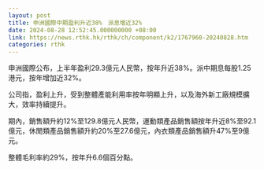 ```yaml
---
layout: post
title: 申洲國際中期盈利升近38%　派息增近32%
date: 2024-08-28 12:52:45.000000000 +08:00
link: https://news.rthk.hk/rthk/ch/component/k2/1767960-20240828.htm
categories: rthk
---
```


申洲國際公布，上半年盈利29.3億元人民幣，按年升近38%。派中期息每股1.25港元，按年增加近32%。

公司指，盈利上升，受到整體產能利用率按年明顯上升，以及海外新工廠規模擴大，效率持續提升。

期內，銷售額升約12%至129.8億元人民幣，運動類產品銷售額按年升近8%至92.1億元，休閒類產品銷售額升約20%至27.6億元，內衣類產品銷售額升47%至9億元。

整體毛利率約29%，按年升6.6個百分點。
